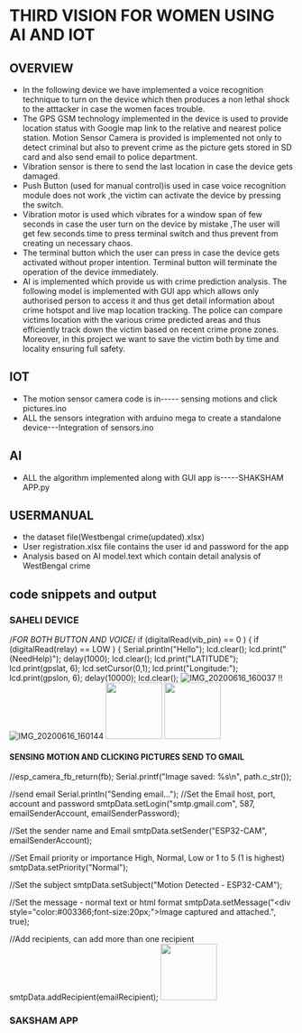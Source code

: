 # THIRD VISION FOR WOMEN USING AI AND IOT
## OVERVIEW
* In the following device we have implemented a voice recognition technique to turn on the device which then produces a non lethal shock to the atttacker in case the women faces trouble. 
* The GPS GSM technology implemented in the device is used to provide location status with Google map link to the relative and nearest police station.
Motion Sensor Camera is provided is implemented not only to detect criminal but also to prevent crime as the picture gets stored in SD card and also send   email to police department. 
* Vibration sensor is there to send the last location in case the device gets damaged. 
* Push Button (used for manual control)is used in case voice recognition module does not work ,the victim can activate the device by pressing the switch.
* Vibration motor  is used which vibrates for a window span of few seconds  in case the user turn on the device by mistake ,The user will get few seconds time to press terminal switch and thus prevent from creating un necessary chaos. 
* The terminal button which the user can press in case the device gets activated without proper intention. Terminal button will terminate the operation of the device immediately.
* AI  is implemented which provide us with crime prediction analysis. The following model is implemented with GUI app which allows only authorised person to access it and thus get detail information about  crime hotspot and live map location tracking. The police can compare victims location with the various crime predicted areas and thus efficiently track down the victim based on recent crime prone zones. Moreover, in this project we want to save the victim both by time and locality ensuring full safety.
## IOT 
* The motion sensor camera code is in----- sensing motions and click pictures.ino
* ALL the sensors integration with arduino mega to create a standalone device---Integration of sensors.ino
## AI
* ALL the algorithm implemented along with GUI app is-----SHAKSHAM APP.py
## USERMANUAL
* the dataset file(Westbengal crime(updated).xlsx)
* User registration.xlsx file contains the user id and password for the app
* Analysis based on AI model.text which contain detail analysis of WestBengal crime
## code snippets and output
### SAHELI DEVICE
/*FOR BOTH BUTTON AND VOICE*/
    if  (digitalRead(vib_pin) == 0 )
    {
     if (digitalRead(relay) == LOW ) 
     {
      Serial.println("Hello");
        lcd.clear();
       lcd.print("(NeedHelp)");
       delay(1000);
       lcd.clear();
       lcd.print("LATITUDE");
        lcd.print(gpslat, 6);
         lcd.setCursor(0,1);
         lcd.print("Longitude:");
         lcd.print(gpslon, 6);
         delay(10000);
         lcd.clear();
         ![IMG_20200616_160037](https://user-images.githubusercontent.com/70643549/114269217-48274c80-9a23-11eb-870e-9a710704a90a.jpg)
!!![IMG_20200616_160144](https://user-images.githubusercontent.com/70643549/114269218-4e1d2d80-9a23-11eb-90e4-ebd4ecf18bd8.jpg)
 <img src="https://user-images.githubusercontent.com/70643549/114269217-48274c80-9a23-11eb-870e-9a710704a90a.jpg" width="100" height="100"/>
 <img src="https://user-images.githubusercontent.com/70643549/114269218-4e1d2d80-9a23-11eb-90e4-ebd4ecf18bd8.jpg" width="100" height="100"/>
#### SENSING MOTION AND CLICKING PICTURES SEND TO GMAIL
  
  //esp_camera_fb_return(fb);
  Serial.printf("Image saved: %s\n", path.c_str());

  //send email
  Serial.println("Sending email...");
  //Set the Email host, port, account and password
  smtpData.setLogin("smtp.gmail.com", 587, emailSenderAccount, emailSenderPassword);
  
  //Set the sender name and Email
  smtpData.setSender("ESP32-CAM", emailSenderAccount);
  
  //Set Email priority or importance High, Normal, Low or 1 to 5 (1 is highest)
  smtpData.setPriority("Normal");

  //Set the subject
  smtpData.setSubject("Motion Detected - ESP32-CAM");
    
  //Set the message - normal text or html format
  smtpData.setMessage("<div style=\"color:#003366;font-size:20px;\">Image captured and attached.</div>", true);

  //Add recipients, can add more than one recipient
  smtpData.addRecipient(emailRecipient);
 <img src="https://user-images.githubusercontent.com/70643549/114269405-7fe2c400-9a24-11eb-9fff-486808370f86.jpg" width="100" height="100"/>
  ### SAKSHAM APP

  



